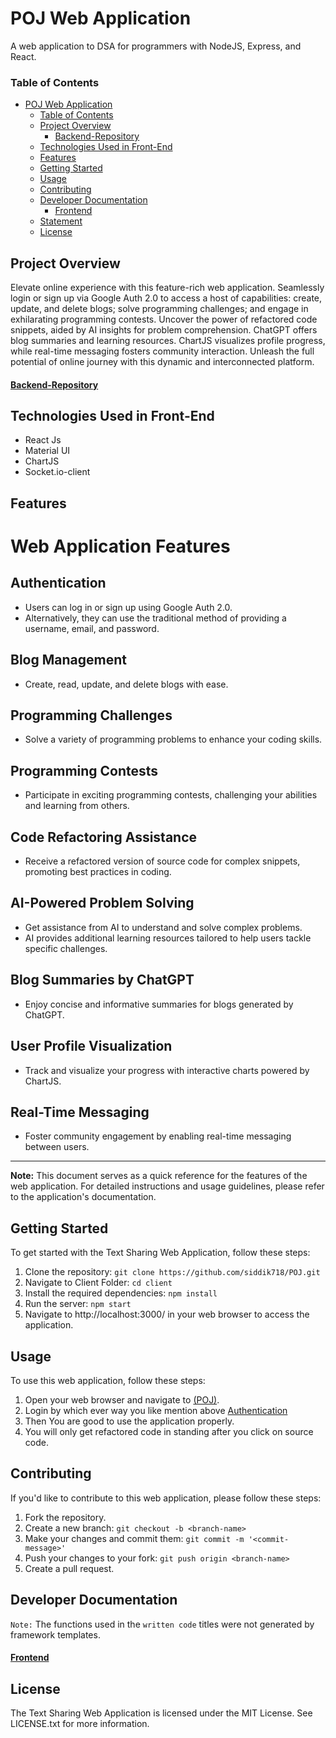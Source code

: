 # POJ Web Application

A web application to DSA for programmers with NodeJS, Express, and React.

### Table of Contents

-   [POJ Web Application](#text-sharing-web-application)
    -   [Table of Contents](#table-of-contents)
    -   [Project Overview](#project-overview)
        -   [Backend-Repository](#backend-repository)
    -   [Technologies Used in Front-End](#technologies-used-in-front-end)
    -   [Features](#features)
    -   [Getting Started](#getting-started)
    -   [Usage](#usage)
    -   [Contributing](#contributing)
    -   [Developer Documentation](#developer-documentation)
        -   [Frontend](#frontend)
    -   [Statement](#statement)
    -   [License](#license)

## Project Overview

Elevate online experience with this feature-rich web application. Seamlessly login or sign up via Google Auth 2.0 to access a host of capabilities: create, update, and delete blogs; solve programming challenges; and engage in exhilarating programming contests. Uncover the power of refactored code snippets, aided by AI insights for problem comprehension. ChatGPT offers blog summaries and learning resources. ChartJS visualizes profile progress, while real-time messaging fosters community interaction. Unleash the full potential of  online journey with this dynamic and interconnected platform.

#### [Backend-Repository](https://github.com/siddik718/POJ/tree/master/api)

## Technologies Used in Front-End

-   React Js
-   Material UI
-   ChartJS
-   Socket.io-client

## Features

# Web Application Features

## Authentication
- Users can log in or sign up using Google Auth 2.0.
- Alternatively, they can use the traditional method of providing a username, email, and password.

## Blog Management
- Create, read, update, and delete blogs with ease.

## Programming Challenges
- Solve a variety of programming problems to enhance your coding skills.

## Programming Contests
- Participate in exciting programming contests, challenging your abilities and learning from others.

## Code Refactoring Assistance
- Receive a refactored version of source code for complex snippets, promoting best practices in coding.

## AI-Powered Problem Solving
- Get assistance from AI to understand and solve complex problems.
- AI provides additional learning resources tailored to help users tackle specific challenges.

## Blog Summaries by ChatGPT
- Enjoy concise and informative summaries for blogs generated by ChatGPT.

## User Profile Visualization
- Track and visualize your progress with interactive charts powered by ChartJS.

## Real-Time Messaging
- Foster community engagement by enabling real-time messaging between users.

---

**Note:** This document serves as a quick reference for the features of the web application. For detailed instructions and usage guidelines, please refer to the application's documentation.


## Getting Started

To get started with the Text Sharing Web Application, follow these steps:

1. Clone the repository: `git clone https://github.com/siddik718/POJ.git`
2. Navigate to Client Folder: `cd client`
2. Install the required dependencies: `npm install`
3. Run the server: `npm start`
4. Navigate to http://localhost:3000/ in your web browser to access the application.

## Usage

To use this web application, follow these steps:

1. Open your web browser and navigate to [(POJ)](https://poj.netlify.app/).
2. Login by which ever way you like mention above [Authentication](#authentication)
3. Then You are good to use the application properly.
4. You will only get refactored code in standing after you click on source code.


## Contributing

If you'd like to contribute to this web application, please follow these steps:

1. Fork the repository.
2. Create a new branch: `git checkout -b <branch-name>`
3. Make your changes and commit them: `git commit -m '<commit-message>'`
4. Push your changes to your fork: `git push origin <branch-name>`
5. Create a pull request.

## Developer Documentation

`Note:` The functions used in the `written code` titles were not generated by framework templates.

#### [Frontend](https://github.com/samiulislamponik/TextShare-Frontend-React/blob/main/docs/developer.md)

## License

The Text Sharing Web Application is licensed under the MIT License. See LICENSE.txt for more information.
